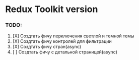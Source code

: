 # Redux Toolkit version

### TODO:

1. [X] Создтать фичу перключения светлой и темной темы
2. [X] Создтать фичу контролей для фильтрации
3. [X] Создтать фичу стран(async)
4. [ ] Создтать фичу с детальной страницей(async)